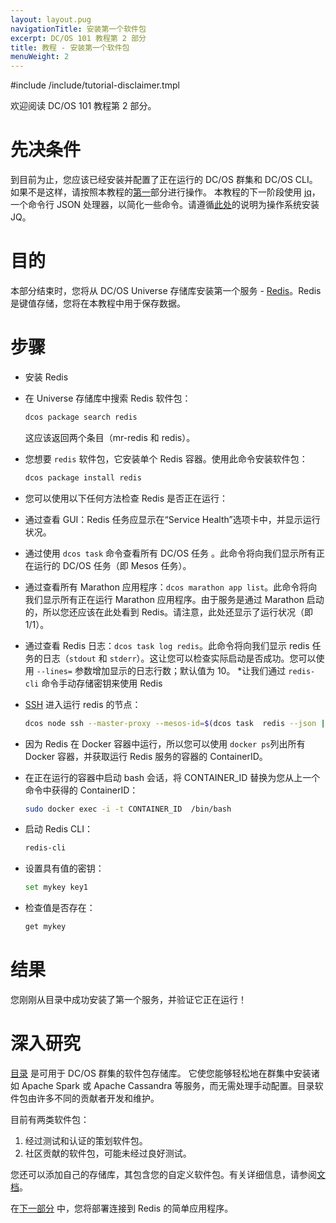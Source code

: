 ```yaml
---
layout: layout.pug
navigationTitle: 安装第一个软件包
excerpt: DC/OS 101 教程第 2 部分
title: 教程 - 安装第一个软件包
menuWeight: 2
---
```



#include /include/tutorial-disclaimer.tmpl

欢迎阅读 DC/OS 101 教程第 2 部分。


# 先决条件
到目前为止，您应该已经安装并配置了正在运行的 DC/OS 群集和 DC/OS CLI。如果不是这样，请按照本教程的[第一](/dcos/cn/1.12/tutorials/dcos-101/cli/)部分进行操作。
本教程的下一阶段使用 [jq](https://stedolan.github.io/jq/)，一个命令行 JSON 处理器，以简化一些命令。请遵循[此处](https://stedolan.github.io/jq/download/)的说明为操作系统安装 JQ。

# 目的
本部分结束时，您将从 DC/OS Universe 存储库安装第一个服务 - [Redis](https://redislabs.com/)。Redis 是键值存储，您将在本教程中用于保存数据。

# 步骤
 * 安装 Redis
 * 在 Universe 存储库中搜索 Redis 软件包：

    ```bash
    dcos package search redis
    ```

   这应该返回两个条目（mr-redis 和 redis）。

 * 您想要 `redis` 软件包，它安装单个 Redis 容器。使用此命令安装软件包：

    ```bash
    dcos package install redis
    ```

 * 您可以使用以下任何方法检查 Redis 是否正在运行：
 * 通过查看 GUI：Redis 任务应显示在“Service Health”选项卡中，并显示运行状况。
 * 通过使用 `dcos task` 命令查看所有 DC/OS 任务 。此命令将向我们显示所有正在运行的 DC/OS 任务（即 Mesos 任务）。
 * 通过查看所有 Marathon 应用程序：`dcos marathon app list`。此命令将向我们显示所有正在运行 Marathon 应用程序。由于服务是通过 Marathon 启动的，所以您还应该在此处看到 Redis。请注意，此处还显示了运行状况（即 1/1）。
 * 通过查看 Redis 日志：`dcos task log redis`。此命令将向我们显示 redis 任务的日志（`stdout` 和 `stderr`）。这让您可以检查实际启动是否成功。您可以使用 `--lines=` 参数增加显示的日志行数；默认值为 10。
 *让我们通过 `redis-cli` 命令手动存储密钥来使用 Redis
 * [SSH](/dcos/cn/1.12/administering-clusters/sshcluster/) 进入运行 redis 的节点：

    ```bash
    dcos node ssh --master-proxy --mesos-id=$(dcos task  redis --json |  jq -r  '.[] | .slave_id')
    ```

 * 因为 Redis 在 Docker 容器中运行，所以您可以使用 `docker ps`列出所有 Docker 容器，并获取运行 Redis 服务的容器的 ContainerID。
 * 在正在运行的容器中启动 bash 会话，将 CONTAINER_ID 替换为您从上一个命令中获得的 ContainerID：

   ```bash
   sudo docker exec -i -t CONTAINER_ID  /bin/bash
   ```

 * 启动 Redis CLI：

    ```bash
    redis-cli
    ```

 * 设置具有值的密钥：

   ```bash
   set mykey key1
   ```

 * 检查值是否存在：

   ```bash
   get mykey
   ```

# 结果
 您刚刚从目录中成功安装了第一个服务，并验证它正在运行！

# 深入研究
 [目录](https://github.com/mesosphere/universe) 是可用于 DC/OS 群集的软件包存储库。
 它使您能够轻松地在群集中安装诸如 Apache Spark 或 Apache Cassandra 等服务，而无需处理手动配置。目录软件包由许多不同的贡献者开发和维护。

 目前有两类软件包：
 1. 经过测试和认证的策划软件包。
 1. 社区贡献的软件包，可能未经过良好测试。

 您还可以添加自己的存储库，其包含您的自定义软件包。有关详细信息，请参阅[文档](/dcos/cn/1.12/administering-clusters/repo/)。

在[下一部分](/dcos/cn/1.12/tutorials/dcos-101/app1/) 中，您将部署连接到 Redis 的简单应用程序。